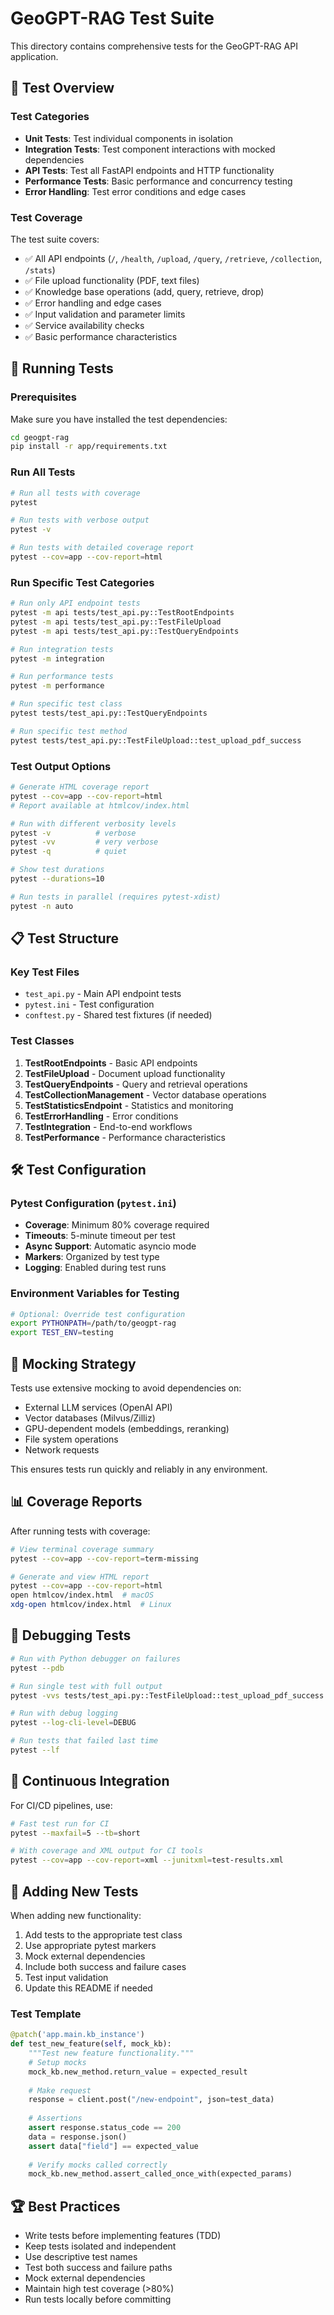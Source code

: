 # GeoGPT-RAG Test Suite

This directory contains comprehensive tests for the GeoGPT-RAG API application.

## 🧪 Test Overview

### Test Categories

- **Unit Tests**: Test individual components in isolation
- **Integration Tests**: Test component interactions with mocked dependencies  
- **API Tests**: Test all FastAPI endpoints and HTTP functionality
- **Performance Tests**: Basic performance and concurrency testing
- **Error Handling**: Test error conditions and edge cases

### Test Coverage

The test suite covers:
- ✅ All API endpoints (`/`, `/health`, `/upload`, `/query`, `/retrieve`, `/collection`, `/stats`)
- ✅ File upload functionality (PDF, text files)
- ✅ Knowledge base operations (add, query, retrieve, drop)
- ✅ Error handling and edge cases
- ✅ Input validation and parameter limits
- ✅ Service availability checks
- ✅ Basic performance characteristics

## 🚀 Running Tests

### Prerequisites

Make sure you have installed the test dependencies:

```bash
cd geogpt-rag
pip install -r app/requirements.txt
```

### Run All Tests

```bash
# Run all tests with coverage
pytest

# Run tests with verbose output
pytest -v

# Run tests with detailed coverage report
pytest --cov=app --cov-report=html
```

### Run Specific Test Categories

```bash
# Run only API endpoint tests
pytest -m api tests/test_api.py::TestRootEndpoints
pytest -m api tests/test_api.py::TestFileUpload
pytest -m api tests/test_api.py::TestQueryEndpoints

# Run integration tests
pytest -m integration

# Run performance tests
pytest -m performance

# Run specific test class
pytest tests/test_api.py::TestQueryEndpoints

# Run specific test method
pytest tests/test_api.py::TestFileUpload::test_upload_pdf_success
```

### Test Output Options

```bash
# Generate HTML coverage report
pytest --cov=app --cov-report=html
# Report available at htmlcov/index.html

# Run with different verbosity levels
pytest -v          # verbose
pytest -vv         # very verbose  
pytest -q          # quiet

# Show test durations
pytest --durations=10

# Run tests in parallel (requires pytest-xdist)
pytest -n auto
```

## 📋 Test Structure

### Key Test Files

- `test_api.py` - Main API endpoint tests
- `pytest.ini` - Test configuration
- `conftest.py` - Shared test fixtures (if needed)

### Test Classes

1. **TestRootEndpoints** - Basic API endpoints
2. **TestFileUpload** - Document upload functionality
3. **TestQueryEndpoints** - Query and retrieval operations
4. **TestCollectionManagement** - Vector database operations
5. **TestStatisticsEndpoint** - Statistics and monitoring
6. **TestErrorHandling** - Error conditions
7. **TestIntegration** - End-to-end workflows
8. **TestPerformance** - Performance characteristics

## 🛠️ Test Configuration

### Pytest Configuration (`pytest.ini`)

- **Coverage**: Minimum 80% coverage required
- **Timeouts**: 5-minute timeout per test
- **Async Support**: Automatic asyncio mode
- **Markers**: Organized by test type
- **Logging**: Enabled during test runs

### Environment Variables for Testing

```bash
# Optional: Override test configuration
export PYTHONPATH=/path/to/geogpt-rag
export TEST_ENV=testing
```

## 🔧 Mocking Strategy

Tests use extensive mocking to avoid dependencies on:
- External LLM services (OpenAI API)
- Vector databases (Milvus/Zilliz)
- GPU-dependent models (embeddings, reranking)
- File system operations
- Network requests

This ensures tests run quickly and reliably in any environment.

## 📊 Coverage Reports

After running tests with coverage:

```bash
# View terminal coverage summary
pytest --cov=app --cov-report=term-missing

# Generate and view HTML report
pytest --cov=app --cov-report=html
open htmlcov/index.html  # macOS
xdg-open htmlcov/index.html  # Linux
```

## 🐛 Debugging Tests

```bash
# Run with Python debugger on failures
pytest --pdb

# Run single test with full output
pytest -vvs tests/test_api.py::TestFileUpload::test_upload_pdf_success

# Run with debug logging
pytest --log-cli-level=DEBUG

# Run tests that failed last time
pytest --lf
```

## 🔄 Continuous Integration

For CI/CD pipelines, use:

```bash
# Fast test run for CI
pytest --maxfail=5 --tb=short

# With coverage and XML output for CI tools
pytest --cov=app --cov-report=xml --junitxml=test-results.xml
```

## 📝 Adding New Tests

When adding new functionality:

1. Add tests to the appropriate test class
2. Use appropriate pytest markers
3. Mock external dependencies
4. Include both success and failure cases
5. Test input validation
6. Update this README if needed

### Test Template

```python
@patch('app.main.kb_instance')
def test_new_feature(self, mock_kb):
    """Test new feature functionality."""
    # Setup mocks
    mock_kb.new_method.return_value = expected_result
    
    # Make request
    response = client.post("/new-endpoint", json=test_data)
    
    # Assertions
    assert response.status_code == 200
    data = response.json()
    assert data["field"] == expected_value
    
    # Verify mocks called correctly
    mock_kb.new_method.assert_called_once_with(expected_params)
```

## 🏆 Best Practices

- Write tests before implementing features (TDD)
- Keep tests isolated and independent
- Use descriptive test names
- Test both success and failure paths
- Mock external dependencies
- Maintain high test coverage (>80%)
- Run tests locally before committing 